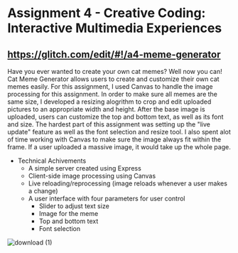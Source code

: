 Assignment 4 - Creative Coding: Interactive Multimedia Experiences
====

## https://glitch.com/edit/#!/a4-meme-generator

Have you ever wanted to create your own cat memes? Well now you can! Cat Meme Generator allows users to create and customize their own cat memes easily. 
For this assignment, I used Canvas to handle the image processing for this assignment. In order to make sure all memes are the same size, I developed a resizing alogrithm to crop and edit uploaded pictures to an appropriate width and height. After the base image is uploaded, users can customize the top and bottom text, as well as its font and size. The hardest part of this assignment was setting up the "live update" feature as well as the font selection and resize tool. I also spent alot of time working with Canvas to make sure the image always fit within the frame. If a user uploaded a massive image, it would take up the whole page.

- Technical Achivements
  - A simple server created using Express
  - Client-side image processing using Canvas
  - Live reloading/reprocessing (image reloads whenever a user makes a change)
  - A user interface with four parameters for user control
    - Slider to adjust text size
    - Image for the meme
    - Top and bottom text
    - Font selection


![download (1)](https://user-images.githubusercontent.com/39784006/193842787-c22ea8b7-142c-431a-a5e4-45f6f60a109d.png)

